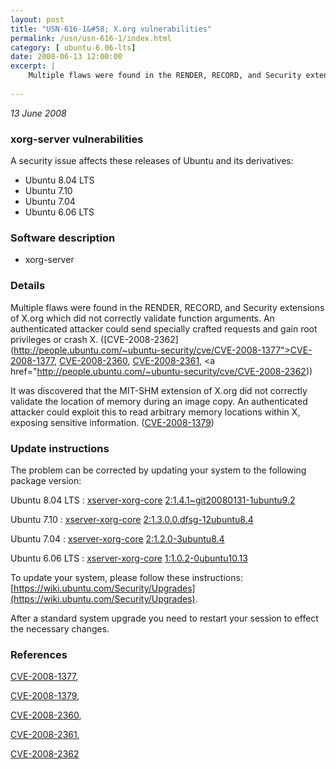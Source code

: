 ```yaml
---
layout: post
title: "USN-616-1&#58; X.org vulnerabilities"
permalink: /usn/usn-616-1/index.html
category: [ ubuntu-6.06-lts]
date: 2008-06-13 12:00:00
excerpt: |
    Multiple flaws were found in the RENDER, RECORD, and Security extensions of X.org which did not correctly validate function arguments. An authenticated attacker could send specially crafted requests and gain root privileges or crash X. ([CVE-2008-2362](http://people.ubuntu.com/~ubuntu-security/cve/CVE-2008-1377">CVE-2008-1377</a>, <a href="http://people.ubuntu.com/~ubuntu-security/cve/CVE-2008-2360">CVE-2008-2360</a>, <a href="http://people.ubuntu.com/~ubuntu-security/cve/CVE-2008-2361">CVE-2008-2361</a>, <a href="http://people.ubuntu.com/~ubuntu-security/cve/CVE-2008-2362))
    
--- 
```

 
 

*13 June 2008*

### xorg-server vulnerabilities

A security issue affects these releases of Ubuntu and its derivatives:

* Ubuntu 8.04 LTS
* Ubuntu 7.10
* Ubuntu 7.04
* Ubuntu 6.06 LTS

### Software description

* xorg-server 

### Details

Multiple flaws were found in the RENDER, RECORD, and Security extensions of X.org which did not correctly validate function arguments. An authenticated attacker could send specially crafted requests and gain root privileges or crash X. ([CVE-2008-2362](http://people.ubuntu.com/~ubuntu-security/cve/CVE-2008-1377">CVE-2008-1377</a>, <a href="http://people.ubuntu.com/~ubuntu-security/cve/CVE-2008-2360">CVE-2008-2360</a>, <a href="http://people.ubuntu.com/~ubuntu-security/cve/CVE-2008-2361">CVE-2008-2361</a>, <a href="http://people.ubuntu.com/~ubuntu-security/cve/CVE-2008-2362))

It was discovered that the MIT-SHM extension of X.org did not correctly validate the location of memory during an image copy. An authenticated attacker could exploit this to read arbitrary memory locations within X, exposing sensitive information. ([CVE-2008-1379](http://people.ubuntu.com/~ubuntu-security/cve/CVE-2008-1379)) 

### Update instructions

The problem can be corrected by updating your system to the following package version:

Ubuntu 8.04 LTS
 : [xserver-xorg-core](https://launchpad.net/ubuntu/+source/xorg-server) <span> [2:1.4.1~git20080131-1ubuntu9.2](https://launchpad.net/ubuntu/+source/xorg-server/2:1.4.1~git20080131-1ubuntu9.2) </span> 

Ubuntu 7.10
 : [xserver-xorg-core](https://launchpad.net/ubuntu/+source/xorg-server) <span> [2:1.3.0.0.dfsg-12ubuntu8.4](https://launchpad.net/ubuntu/+source/xorg-server/2:1.3.0.0.dfsg-12ubuntu8.4) </span> 

Ubuntu 7.04
 : [xserver-xorg-core](https://launchpad.net/ubuntu/+source/xorg-server) <span> [2:1.2.0-3ubuntu8.4](https://launchpad.net/ubuntu/+source/xorg-server/2:1.2.0-3ubuntu8.4) </span> 

Ubuntu 6.06 LTS
 : [xserver-xorg-core](https://launchpad.net/ubuntu/+source/xorg-server) <span> [1:1.0.2-0ubuntu10.13](https://launchpad.net/ubuntu/+source/xorg-server/1:1.0.2-0ubuntu10.13) </span> 

To update your system, please follow these instructions: [https://wiki.ubuntu.com/Security/Upgrades](https://wiki.ubuntu.com/Security/Upgrades).

After a standard system upgrade you need to restart your session to effect the necessary changes. 

### References

 
 [CVE-2008-1377](http://people.ubuntu.com/~ubuntu-security/cve/CVE-2008-1377), 

 [CVE-2008-1379](http://people.ubuntu.com/~ubuntu-security/cve/CVE-2008-1379), 

 [CVE-2008-2360](http://people.ubuntu.com/~ubuntu-security/cve/CVE-2008-2360), 

 [CVE-2008-2361](http://people.ubuntu.com/~ubuntu-security/cve/CVE-2008-2361), 

 [CVE-2008-2362](http://people.ubuntu.com/~ubuntu-security/cve/CVE-2008-2362)
 

